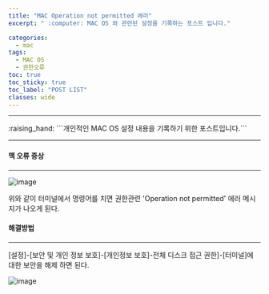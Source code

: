 ```yaml
---
title: "MAC Operation not permitted 에러"
excerpt: " :computer: MAC OS 와 관련된 설정을 기록하는 포스트 입니다."

categories:
  - mac
tags:
  - MAC OS
  - 권한오류
toc: true
toc_sticky: true
toc_label: "POST LIST"
classes: wide
---
```


<hr>
:raising_hand:  ```개인적인 MAC OS 설정 내용을 기록하기 위한 포스트입니다.```
<hr>

#### 맥 오류 증상

---

![image](https://user-images.githubusercontent.com/56063287/148237458-eb18e550-563c-4749-b708-37f5e89812d9.png)

위와 같이 터미널에서 명령어를 치면 권한관련 'Operation not permitted' 에러 메시지가 나오게 된다.

#### 해결방법

---

[설정]-[보안 및 개인 정보 보호]-[개인정보 보호]-전체 디스크 접근 권한]-[터미널]에 대한 보안을 해제 하면 된다.

![image](https://user-images.githubusercontent.com/56063287/148237680-c3522202-fb97-466a-b890-1c65ed66a4c6.png)
